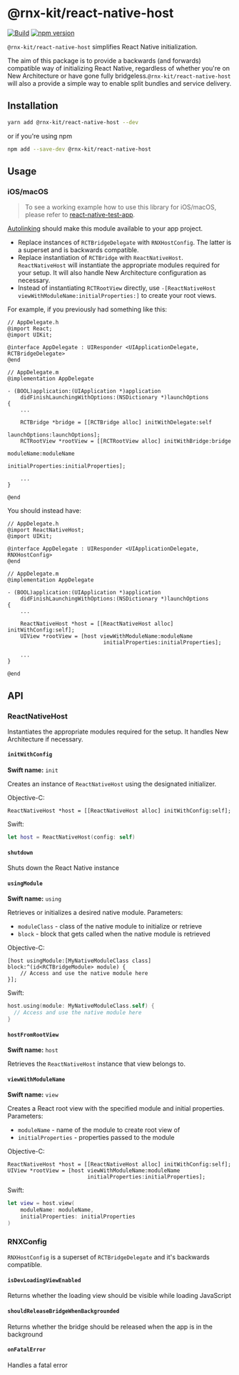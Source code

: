 # @rnx-kit/react-native-host

[![Build](https://github.com/microsoft/rnx-kit/actions/workflows/build.yml/badge.svg)](https://github.com/microsoft/rnx-kit/actions/workflows/build.yml)
[![npm version](https://img.shields.io/npm/v/@rnx-kit/react-native-host)](https://www.npmjs.com/package/@rnx-kit/react-native-host)

`@rnx-kit/react-native-host` simplifies React Native initialization.

The aim of this package is to provide a backwards (and forwards) compatible way
of initializing React Native, regardless of whether you're on New Architecture
or have gone fully bridgeless.`@rnx-kit/react-native-host` will also a provide a
simple way to enable split bundles and service delivery.

## Installation

```sh
yarn add @rnx-kit/react-native-host --dev
```

or if you're using npm

```sh
npm add --save-dev @rnx-kit/react-native-host
```

## Usage

### iOS/macOS
> To see a working example how to use this library for iOS/macOS, please refer to [react-native-test-app](https://github.com/microsoft/react-native-test-app/tree/trunk/ios/ReactTestApp).

[Autolinking](https://github.com/react-native-community/cli/blob/10.x/docs/autolinking.md)
should make this module available to your app project.

- Replace instances of `RCTBridgeDelegate` with `RNXHostConfig`. The latter is a
  superset and is backwards compatible.
- Replace instantiation of `RCTBridge` with `ReactNativeHost`. `ReactNativeHost`
  will instantiate the appropriate modules required for your setup. It will also
  handle New Architecture configuration as necessary.
- Instead of instantiating `RCTRootView` directly, use
  `-[ReactNativeHost viewWithModuleName:initialProperties:]` to create your root
  views.

For example, if you previously had something like this:

```objc
// AppDelegate.h
@import React;
@import UIKit;

@interface AppDelegate : UIResponder <UIApplicationDelegate, RCTBridgeDelegate>
@end

// AppDelegate.m
@implementation AppDelegate

- (BOOL)application:(UIApplication *)application
    didFinishLaunchingWithOptions:(NSDictionary *)launchOptions
{
    ...

    RCTBridge *bridge = [[RCTBridge alloc] initWithDelegate:self
                                              launchOptions:launchOptions];
    RCTRootView *rootView = [[RCTRootView alloc] initWithBridge:bridge
                                                     moduleName:moduleName
                                              initialProperties:initialProperties];

    ...
}

@end
```

You should instead have:

```objc
// AppDelegate.h
@import ReactNativeHost;
@import UIKit;

@interface AppDelegate : UIResponder <UIApplicationDelegate, RNXHostConfig>
@end

// AppDelegate.m
@implementation AppDelegate

- (BOOL)application:(UIApplication *)application
    didFinishLaunchingWithOptions:(NSDictionary *)launchOptions
{
    ...

    ReactNativeHost *host = [[ReactNativeHost alloc] initWithConfig:self];
    UIView *rootView = [host viewWithModuleName:moduleName
                              initialProperties:initialProperties];

    ...
}

@end
```
## API
### ReactNativeHost
Instantiates the appropriate modules required for the setup. It handles New Architecture if necessary.

#### `initWithConfig`
**Swift name:** `init`

Creates an instance of `ReactNativeHost` using the designated initializer.


Objective-C:
```objc
ReactNativeHost *host = [[ReactNativeHost alloc] initWithConfig:self];
```
Swift:
```swift
let host = ReactNativeHost(config: self)
```

#### `shutdown`
Shuts down the React Native instance

#### `usingModule`
**Swift name:** `using`

Retrieves or initializes a desired native module. Parameters:
- `moduleClass` - class of the native module to initialize or retrieve
- `block` - block that gets called when the native module is retrieved


Objective-C:
```objc
[host usingModule:[MyNativeModuleClass class] block:^(id<RCTBridgeModule> module) {
    // Access and use the native module here
}];
```

Swift:
```swift
host.using(module: MyNativeModuleClass.self) {
  // Access and use the native module here
}
```

#### `hostFromRootView`
**Swift name:** `host`

Retrieves the `ReactNativeHost` instance that view belongs to.


#### `viewWithModuleName`
**Swift name:** `view`

Creates a React root view with the specified module and initial properties. Parameters:

- `moduleName` - name of the module to create root view of
- `initialProperties` - properties passed to the module


Objective-C:
```objc
ReactNativeHost *host = [[ReactNativeHost alloc] initWithConfig:self];
UIView *rootView = [host viewWithModuleName:moduleName
                         initialProperties:initialProperties];
```
Swift:
```swift
let view = host.view(
    moduleName: moduleName,
    initialProperties: initialProperties
)
```


### RNXConfig

`RNXHostConfig` is a superset of `RCTBridgeDelegate` and it's backwards compatible.

#### `isDevLoadingViewEnabled`
Returns whether the loading view should be visible while loading JavaScript

#### `shouldReleaseBridgeWhenBackgrounded`
Returns whether the bridge should be released when the app is in the background

#### `onFatalError`
Handles a fatal error
